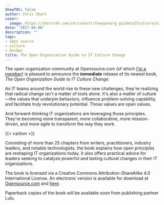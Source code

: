 ```yaml
---
ShowTOC: false
author: Chris Short
cover:
  image: https://shortcdn.com/chrisshort/theopenorg_guidetoITculturechange_1_0_cover_final.png
date: "2017-06-06"
description: ""
tags:
- open source
- culture
- DevOps
title: The Open Organization Guide to IT Culture Change
---
```


The open organization community at Opensource.com (of which [I'm a member](https://opensource.com/users/chrisshort)) is pleased to announce the **immediate** release of its newest book, *The Open Organization Guide to IT Culture Change*.


As IT teams around the world rise to these new challenges, they're realizing that radical change isn't a matter of tools alone. It's also a matter of culture—the values that underpin behaviors, influence problem-solving capability, and facilitate truly revolutionary potential. Those values are open values.

And forward-thinking IT organizations are leveraging those principles. They're becoming more transparent, more collaborative, more mission-driven, and more agile to transform the way they work.

{{< carbon >}}

Consisting of more than 25 chapters from writers, practitioners, industry leaders, and notable technologists, the book explains how open principles are reshaping IT organizations today. It also offers practical advice for leaders seeking to catalyze powerful and lasting cultural changes in their IT organizations.

The book is licensed via a Creative Commons Attribution-ShareAlike 4.0 International License. An electronic version is available for download at [Opensource.com](https://opensource.com/open-organization/resources/culture-change) and [here](https://shortcdn.com/chrisshort/open_org_it_culture.pdf).

Paperback copies of the book will be available soon from publishing partner Lulu.
